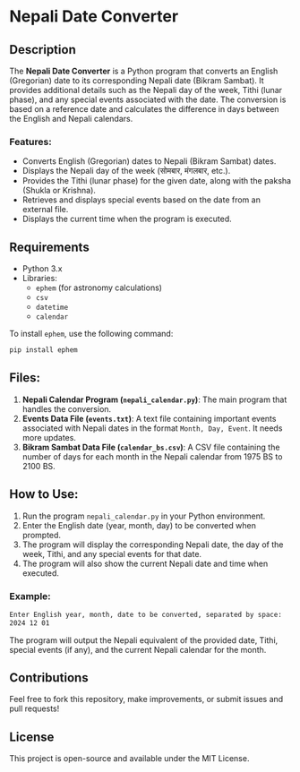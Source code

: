 # Nepali Date Converter

## Description
The **Nepali Date Converter** is a Python program that converts an English (Gregorian) date to its corresponding Nepali date (Bikram Sambat). It provides additional details such as the Nepali day of the week, Tithi (lunar phase), and any special events associated with the date. The conversion is based on a reference date and calculates the difference in days between the English and Nepali calendars.

### Features:
- Converts English (Gregorian) dates to Nepali (Bikram Sambat) dates.
- Displays the Nepali day of the week (सोमबार, मंगलबार, etc.).
- Provides the Tithi (lunar phase) for the given date, along with the paksha (Shukla or Krishna).
- Retrieves and displays special events based on the date from an external file.
- Displays the current time when the program is executed.

## Requirements
- Python 3.x
- Libraries:
  - `ephem` (for astronomy calculations)
  - `csv`
  - `datetime`
  - `calendar`

To install `ephem`, use the following command:
```bash
pip install ephem
```

## Files:
1. **Nepali Calendar Program (`nepali_calendar.py`)**: The main program that handles the conversion.
2. **Events Data File (`events.txt`)**: A text file containing important events associated with Nepali dates in the format `Month, Day, Event`. It needs more updates.
3. **Bikram Sambat Data File (`calendar_bs.csv`)**: A CSV file containing the number of days for each month in the Nepali calendar from 1975 BS to 2100 BS.

## How to Use:
1. Run the program `nepali_calendar.py` in your Python environment.
2. Enter the English date (year, month, day) to be converted when prompted.
3. The program will display the corresponding Nepali date, the day of the week, Tithi, and any special events for that date.
4. The program will also show the current Nepali date and time when executed.

### Example:
```bash
Enter English year, month, date to be converted, separated by space:
2024 12 01
```

The program will output the Nepali equivalent of the provided date, Tithi, special events (if any), and the current Nepali calendar for the month.

## Contributions
Feel free to fork this repository, make improvements, or submit issues and pull requests!

## License
This project is open-source and available under the MIT License.
